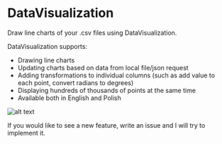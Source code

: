 # DataVisualization
Draw line charts of your .csv files using DataVisualization. 

DataVisualization supports:
* Drawing line charts
* Updating charts based on data from local file/json request
* Adding transformations to individual columns (such as add value to each point, convert radians to degrees)
* Displaying hundreds of thousands of points at the same time
* Available both in English and Polish


![alt text](https://drive.google.com/uc?id=1W_5sxoDLVXp8di9j5_PDCXHE4_XLX3gm "Program")

If you would like to see a new feature, write an issue and I will try to implement it.
